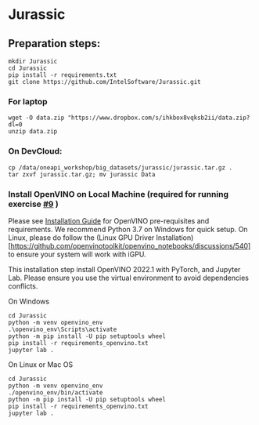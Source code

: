 # Jurassic

## Preparation steps:
```
mkdir Jurassic
cd Jurassic
pip install -r requirements.txt
git clone https://github.com/IntelSoftware/Jurassic.git
```
### For laptop
```
wget -O data.zip "https://www.dropbox.com/s/ihkbox8vqksb2ii/data.zip?dl=0
unzip data.zip
```
### On DevCloud:   
```
cp /data/oneapi_workshop/big_datasets/jurassic/jurassic.tar.gz .
tar zxvf jurassic.tar.gz; mv jurassic Data
```

### Install OpenVINO on Local Machine (required for running exercise [#9](https://github.com/IntelSoftware/Jurassic/blob/main/09_Dino_bone_find_OpenVINO.ipynb) )
Please see [Installation Guide](https://github.com/openvinotoolkit/openvino_notebooks#-installation-guide) for OpenVINO 
pre-requisites and requirements. We recommend Python 3.7 on Windows for quick setup. On Linux, please do follow the (Linux GPU Driver Installation)[https://github.com/openvinotoolkit/openvino_notebooks/discussions/540] to ensure your system will work with iGPU. 

This installation step install OpenVINO 2022.1 with PyTorch, and Jupyter Lab. Please ensure you use the virtual environment to avoid dependencies conflicts. 

On Windows

```
cd Jurassic
python -m venv openvino_env
.\openvino_env\Scripts\activate
python -m pip install -U pip setuptools wheel
pip install -r requirements_openvino.txt
jupyter lab . 
```


On Linux or Mac OS 
```
cd Jurassic
python -m venv openvino_env
./openvino_env/bin/activate
python -m pip install -U pip setuptools wheel
pip install -r requirements_openvino.txt
jupyter lab . 
```

